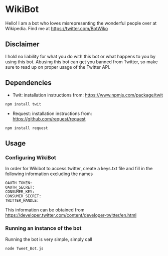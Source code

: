 # WikiBot

Hello! I am a bot who loves misrepresenting the wonderful people over at Wikipedia.
Find me at https://twitter.com/BotWiko

## Disclaimer
I hold no liability for what you do with this bot or what happens to you by using this bot. Abusing this bot can get you banned from Twitter, so make sure to read up on proper usage of the Twitter API.

## Dependencies
  - Twit: installation instructions from: https://www.npmjs.com/package/twit
  ```
  npm install twit
  ```
  - Request: installation instructions from: https://github.com/request/request
  
  ```
  npm install request
  ```
## Usage
### Configuring WikiBot
In order for Wikibot to access twitter, create a keys.txt file and fill in the following information excluding the names
```
OAUTH_TOKEN:
OAUTH_SECRET:
CONSUMER_KEY:
CONSUMER_SECRET:
TWITTER_HANDLE:
```
This information can be obtained from https://developer.twitter.com/content/developer-twitter/en.html

### Running an instance of the bot

Running the bot is very simple, simply call
```
node Tweet_Bot.js
```

  
